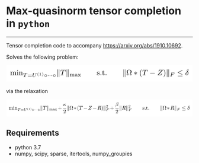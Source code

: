 # Max-quasinorm tensor completion in `python`
---

Tensor completion code to accompany https://arxiv.org/abs/1910.10692.

Solves the following problem:

<!-- \mathrm{min}_{T = U^{(1)} \circ \cdots \circ} \|T\|_\mathrm{max} \qquad \mathrm{ s.t. } \qquad \| \Omega * (T - Z) \|_F \leq \delta -->
<!-- <img src="https://latex.codecogs.com/png.latex?%5Cmathrm%7Bmin%7D_%7BT%20%3D%20U%5E%7B(1)%7D%20%5Ccirc%20%5Ccdots%20%5Ccirc%7D%20%5C%7CT%5C%7C_%5Cmathrm%7Bmax%7D%20%5Cquad%20%5Cmathrm%7B%20s.t.%20%7D%20%5Cquad%20%5C%7C%20%5COmega%20*%20(T%20-%20Z)%20%5C%7C_F%20%5Cleq%20%5Cdelta" alt="eqn 1"/> -->
<img src="eqn1.svg" />

via the relaxation

<!-- \mathrm{min}_{T = U^{(1)} \circ \cdots \circ} \|T\|_\mathrm{max} + \frac{\kappa}{2} \| \Omega * (T - Z - R) \|_F^2 + \frac{\beta}{2} \|R\|_F^2 \qquad \mathrm{ s.t. } \qquad \| \Omega * R \|_F \leq \delta -->
<!-- <img src="https://latex.codecogs.com/png.latex?%5Cmathrm%7Bmin%7D_%7BT%20%3D%20U%5E%7B(1)%7D%20%5Ccirc%20%5Ccdots%20%5Ccirc%7D%20%5C%7CT%5C%7C_%5Cmathrm%7Bmax%7D%20%2B%20%5Cfrac%7B%5Ckappa%7D%7B2%7D%20%5C%7C%20%5COmega%20*%20(T%20-%20Z%20-%20R)%20%5C%7C_F%5E2%20%2B%20%5Cfrac%7B%5Cbeta%7D%7B2%7D%20%5C%7CR%5C%7C_F%5E2%20%5Cqquad%20%5Cmathrm%7B%20s.t.%20%7D%20%5Cqquad%20%5C%7C%20R%20%5C%7C_F%20%5Cleq%20%5Cdelta" alt="eqn 2"/> -->
<img src="eqn2.svg" />

Requirements
---

* python 3.7
* numpy, scipy, sparse, itertools, numpy_groupies

